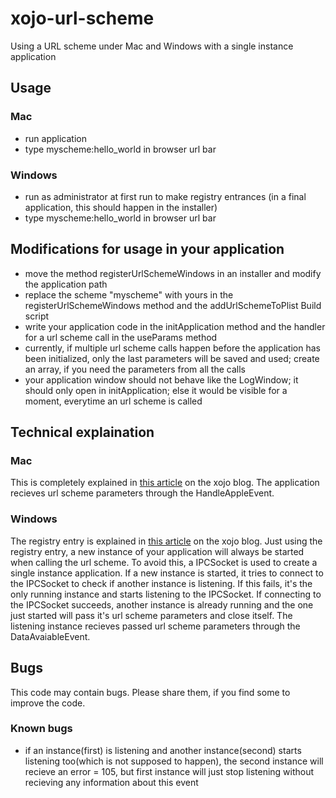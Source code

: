 # xojo-url-scheme

Using a URL scheme under Mac and Windows with a single instance application

## Usage

### Mac

- run application
- type myscheme:hello_world in browser url bar

### Windows

- run as administrator at first run to make registry entrances (in a final application, this should happen in the installer)
- type myscheme:hello_world in browser url bar

## Modifications for usage in your application

- move the method registerUrlSchemeWindows in an installer and modify the application path
- replace the scheme "myscheme" with yours in the registerUrlSchemeWindows method and the addUrlSchemeToPlist Build script
- write your application code in the initApplication method and the handler for a url scheme call in the useParams method
- currently, if multiple url scheme calls happen before the application has been initialized, only the last parameters will be saved and used; create an array, if you need the parameters from all the calls
- your application window should not behave like the LogWindow; it should only open in initApplication; else it would be visible for a moment, everytime an url scheme is called

## Technical explaination

### Mac

This is completely explained in [this article](http://blog.xojo.com/2016/05/09/let-your-os-x-desktop-app-react-to-custom-uris/) on the xojo blog.
The application recieves url scheme parameters through the HandleAppleEvent.

### Windows

The registry entry is explained in [this article](http://blog.xojo.com/2016/08/16/custom-uri-schemes-on-windows/) on the xojo blog.
Just using the registry entry, a new instance of your application will always be started when calling the url scheme. To avoid this, a IPCSocket is used to create a single instance application. If a new instance is started, it tries to connect to the IPCSocket to check if another instance is listening. If this fails, it's the only running instance and starts listening to the IPCSocket. If connecting to the IPCSocket succeeds, another instance is already running and the one just started will pass it's url scheme parameters and close itself.
The listening instance recieves passed url scheme parameters through the DataAvaiableEvent.

## Bugs

This code may contain bugs. Please share them, if you find some to improve the code.

### Known bugs

- if an instance(first) is listening and another instance(second) starts listening too(which is not supposed to happen), the second instance will recieve an error = 105, but first instance will just stop listening without recieving any information about this event